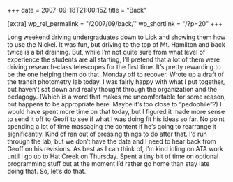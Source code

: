 +++
date = 2007-09-18T21:00:15Z
title = "Back"

[extra]
wp_rel_permalink = "/2007/09/back/"
wp_shortlink = "/?p=20"
+++

Long weekend driving undergraduates down to Lick and showing them how to use
the Nickel. It was fun, but driving to the top of Mt. Hamilton and back twice
is a bit draining. But, while I’m not quite sure from what level of experience
the students are all starting, I’ll pretend that a lot of them were driving
research-class telescopes for the first time. It’s pretty rewarding to be the
one helping them do that.  Monday off to recover.  Wrote up a draft of the
transit photometry lab today. I was fairly happy with what I put together, but
haven’t sat down and really thought through the organization and the pedagogy.
(Which is a word that makes me uncomfortable for some reason, but happens to
be appropriate here. Maybe it’s too close to “pedophile”?) I would have spent
more time on that today, but I figured it made more sense to send it off to
Geoff to see if what I was doing fit his ideas so far. No point spending a lot
of time massaging the content if he’s going to rearrange it significantly.
Kind of ran out of pressing things to do after that. I’d run through the lab,
but we don’t have the data and I need to hear back from Geoff on his
revisions. As best as I can think of, I’m kind idling on ATA work until I go
up to Hat Creek on Thursday. Spent a tiny bit of time on optional programming
stuff but at the moment I’d rather go home than stay late doing that. So,
let’s do that.
